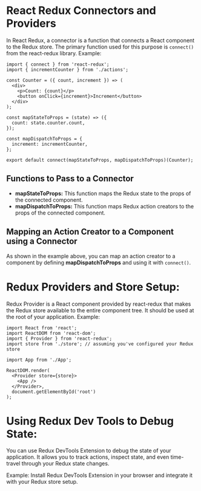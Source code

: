 # React Redux Connectors and Providers
In React Redux, a connector is a function that connects a React component to the Redux store. The primary function used for this purpose is `connect()` from the react-redux library. Example:

```
import { connect } from 'react-redux';
import { incrementCounter } from './actions';

const Counter = ({ count, increment }) => (
  <div>
    <p>Count: {count}</p>
    <button onClick={increment}>Increment</button>
  </div>
);

const mapStateToProps = (state) => ({
  count: state.counter.count,
});

const mapDispatchToProps = {
  increment: incrementCounter,
};

export default connect(mapStateToProps, mapDispatchToProps)(Counter);
```
## Functions to Pass to a Connector
+ **mapStateToProps:** This function maps the Redux state to the props of the connected component.
+ **mapDispatchToProps:** This function maps Redux action creators to the props of the connected component.

## Mapping an Action Creator to a Component using a Connector
As shown in the example above, you can map an action creator to a component by defining **mapDispatchToProps** and using it with `connect()`.

# Redux Providers and Store Setup:
Redux Provider is a React component provided by react-redux that makes the Redux store available to the entire component tree. It should be used at the root of your application. Example:
```
import React from 'react';
import ReactDOM from 'react-dom';
import { Provider } from 'react-redux';
import store from './store'; // assuming you've configured your Redux store

import App from './App';

ReactDOM.render(
  <Provider store={store}>
    <App />
  </Provider>,
  document.getElementById('root')
);
```

# Using Redux Dev Tools to Debug State:
You can use Redux DevTools Extension to debug the state of your application. It allows you to track actions, inspect state, and even time-travel through your Redux state changes.

Example: Install Redux DevTools Extension in your browser and integrate it with your Redux store setup.